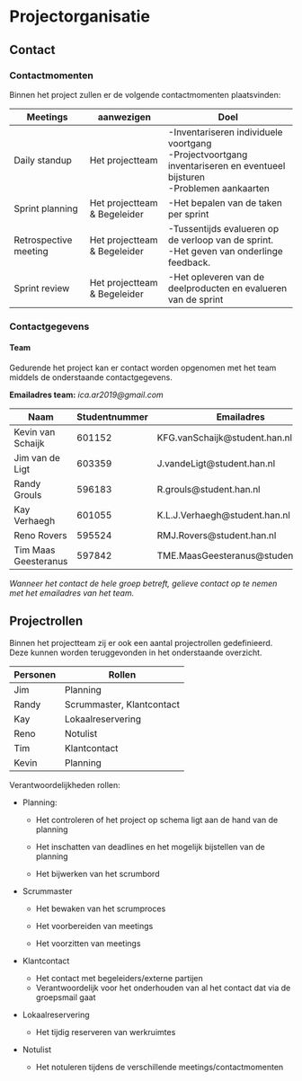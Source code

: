 Projectorganisatie
==================

## Contact

### Contactmomenten

Binnen het project zullen er de volgende contactmomenten plaatsvinden:

| Meetings              | aanwezigen                   | Doel                                                                                                                 |
|-----------------------|------------------------------|----------------------------------------------------------------------------------------------------------------------|
| Daily standup         | Het projectteam               | \-Inventariseren individuele voortgang <br> -Projectvoortgang inventariseren en eventueel bijsturen <br> -Problemen aankaarten |
| Sprint planning       | Het projectteam & Begeleider | \-Het bepalen van de taken per sprint                                                                                |
| Retrospective meeting | Het projectteam & Begeleider  | \-Tussentijds evalueren op de verloop van de sprint. <br>-Het geven van onderlinge feedback.                             |
| Sprint review         | Het projectteam & Begeleider  | \-Het opleveren van de deelproducten en evalueren van de sprint                                                      |



### Contactgegevens

#### Team

Gedurende het project kan er contact worden opgenomen met het team middels de
onderstaande contactgegevens.

**Emailadres team:** *ica.ar2019\@gmail.com*

| Naam                 | Studentnummer | Emailadres                          | Telefoonnummer  |
|----------------------|---------------|-------------------------------------|-----------------|
| Kevin van Schaijk    | 601152        | KFG.vanSchaijk\@student.han.nl      | \+31 681072279  |
| Jim van de Ligt      | 603359        | J.vandeLigt\@student.han.nl         | \+31 653688678  |
| Randy Grouls         | 596183        | R.grouls\@student.han.nl            | \+31 643920846  |
| Kay Verhaegh         | 601055        | K.L.J.Verhaegh\@student.han.nl      | \+31 630701475  |
| Reno Rovers          | 595524        | RMJ.Rovers\@student.han.nl          | \+31 6 12362659 |
| Tim Maas Geesteranus | 597842        | TME.MaasGeesteranus\@student.han.nl | \+31 622337484  |

*Wanneer het contact de hele groep betreft, gelieve contact op te nemen met het
emailadres van het team.*

## Projectrollen

Binnen het projectteam zij er ook een aantal projectrollen gedefinieerd. Deze
kunnen worden teruggevonden in het onderstaande overzicht.

| Personen | Rollen                    |
|----------|---------------------------|
| Jim      | Planning                  |
| Randy    | Scrummaster, Klantcontact |
| Kay      | Lokaalreservering         |
| Reno     | Notulist                  |
| Tim      | Klantcontact              |
| Kevin    | Planning                  |

Verantwoordelijkheden rollen:

-   Planning:

    -   Het controleren of het project op schema ligt aan de hand van de planning

    -   Het inschatten van deadlines en het mogelijk bijstellen van de planning
    -   Het bijwerken van het scrumbord

-   Scrummaster

    -   Het bewaken van het scrumproces

    -   Het voorbereiden van meetings

    -   Het voorzitten van meetings

-   Klantcontact

    -   Het contact met begeleiders/externe partijen
    -   Verantwoordelijk voor het onderhouden van al het contact dat via de groepsmail gaat

-   Lokaalreservering

    -   Het tijdig reserveren van werkruimtes

-   Notulist

    -   Het notuleren tijdens de verschillende meetings/contactmomenten

